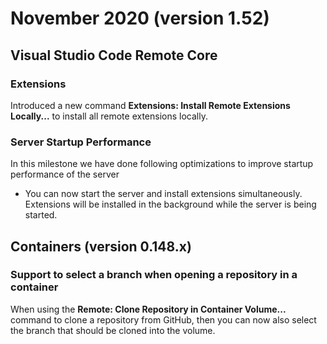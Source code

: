 # November 2020 (version 1.52)

## Visual Studio Code Remote Core

### Extensions

Introduced a new command **Extensions: Install Remote Extensions Locally...** to install all remote extensions locally.

### Server Startup Performance

In this milestone we have done following optimizations to improve startup performance of the server

- You can now start the server and install extensions simultaneously. Extensions will be installed in the background while the server is being started.

## Containers (version 0.148.x)

### Support to select a branch when opening a repository in a container

When using the **Remote: Clone Repository in Container Volume...** command to clone a repository from GitHub, then you can now also select the branch that should be cloned into the volume.